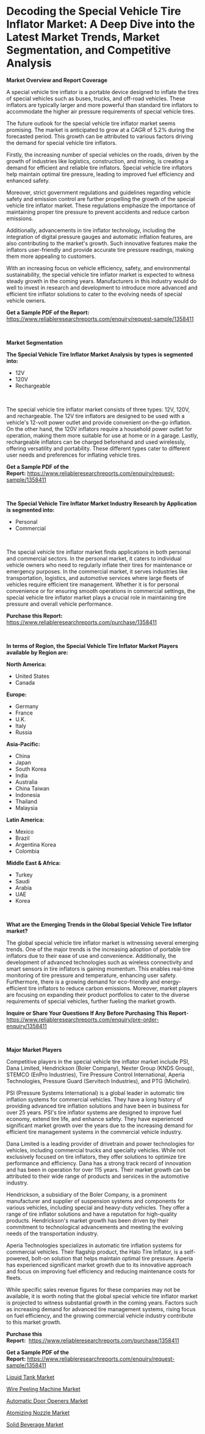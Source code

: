 <p><h1>Decoding the Special Vehicle Tire Inflator Market: A Deep Dive into the Latest Market Trends, Market Segmentation, and Competitive Analysis</h1></p><p><strong>Market Overview and Report Coverage</strong></p>
<p><p>A special vehicle tire inflator is a portable device designed to inflate the tires of special vehicles such as buses, trucks, and off-road vehicles. These inflators are typically larger and more powerful than standard tire inflators to accommodate the higher air pressure requirements of special vehicle tires.</p><p>The future outlook for the special vehicle tire inflator market seems promising. The market is anticipated to grow at a CAGR of 5.2% during the forecasted period. This growth can be attributed to various factors driving the demand for special vehicle tire inflators.</p><p>Firstly, the increasing number of special vehicles on the roads, driven by the growth of industries like logistics, construction, and mining, is creating a demand for efficient and reliable tire inflators. Special vehicle tire inflators help maintain optimal tire pressure, leading to improved fuel efficiency and enhanced safety.</p><p>Moreover, strict government regulations and guidelines regarding vehicle safety and emission control are further propelling the growth of the special vehicle tire inflator market. These regulations emphasize the importance of maintaining proper tire pressure to prevent accidents and reduce carbon emissions.</p><p>Additionally, advancements in tire inflator technology, including the integration of digital pressure gauges and automatic inflation features, are also contributing to the market's growth. Such innovative features make the inflators user-friendly and provide accurate tire pressure readings, making them more appealing to customers.</p><p>With an increasing focus on vehicle efficiency, safety, and environmental sustainability, the special vehicle tire inflator market is expected to witness steady growth in the coming years. Manufacturers in this industry would do well to invest in research and development to introduce more advanced and efficient tire inflator solutions to cater to the evolving needs of special vehicle owners.</p></p>
<p><strong>Get a Sample PDF of the Report:</strong> <a href="https://www.reliableresearchreports.com/enquiry/request-sample/1358411">https://www.reliableresearchreports.com/enquiry/request-sample/1358411</a></p>
<p>&nbsp;</p>
<p><strong>Market Segmentation</strong></p>
<p><strong>The Special Vehicle Tire Inflator Market Analysis by types is segmented into:</strong></p>
<p><ul><li>12V</li><li>120V</li><li>Rechargeable</li></ul></p>
<p>&nbsp;</p>
<p><p>The special vehicle tire inflator market consists of three types: 12V, 120V, and rechargeable. The 12V tire inflators are designed to be used with a vehicle's 12-volt power outlet and provide convenient on-the-go inflation. On the other hand, the 120V inflators require a household power outlet for operation, making them more suitable for use at home or in a garage. Lastly, rechargeable inflators can be charged beforehand and used wirelessly, offering versatility and portability. These different types cater to different user needs and preferences for inflating vehicle tires.</p></p>
<p><strong>Get a Sample PDF of the Report:</strong>&nbsp;<a href="https://www.reliableresearchreports.com/enquiry/request-sample/1358411">https://www.reliableresearchreports.com/enquiry/request-sample/1358411</a></p>
<p>&nbsp;</p>
<p><strong>The Special Vehicle Tire Inflator Market Industry Research by Application is segmented into:</strong></p>
<p><ul><li>Personal</li><li>Commercial</li></ul></p>
<p>&nbsp;</p>
<p><p>The special vehicle tire inflator market finds applications in both personal and commercial sectors. In the personal market, it caters to individual vehicle owners who need to regularly inflate their tires for maintenance or emergency purposes. In the commercial market, it serves industries like transportation, logistics, and automotive services where large fleets of vehicles require efficient tire management. Whether it is for personal convenience or for ensuring smooth operations in commercial settings, the special vehicle tire inflator market plays a crucial role in maintaining tire pressure and overall vehicle performance.</p></p>
<p><strong>Purchase this Report:</strong>&nbsp; <a href="https://www.reliableresearchreports.com/purchase/1358411">https://www.reliableresearchreports.com/purchase/1358411</a></p>
<p>&nbsp;</p>
<p><strong>In terms of Region, the Special Vehicle Tire Inflator Market Players available by Region are:</strong></p>
<p>
    <p> <strong> North America: </strong>
        <ul>
            <li>United States</li>
            <li>Canada</li>
        </ul>
        </p> 
    <p> <strong> Europe: </strong>
        <ul>
            <li>Germany</li>
            <li>France</li>
            <li>U.K.</li>
            <li>Italy</li>
            <li>Russia</li>
        </ul>
        </p> 
    <p> <strong> Asia-Pacific: </strong>
        <ul>
            <li>China</li>
            <li>Japan</li>
            <li>South Korea</li>
            <li>India</li>
            <li>Australia</li>
            <li>China Taiwan</li>
            <li>Indonesia</li>
            <li>Thailand</li>
            <li>Malaysia</li>
        </ul>
        </p> 
    <p> <strong> Latin America: </strong>
        <ul>
            <li>Mexico</li>
            <li>Brazil</li>
            <li>Argentina Korea</li>
            <li>Colombia</li>
        </ul>
        </p> 
    <p> <strong> Middle East & Africa: </strong>
        <ul>
            <li>Turkey</li>
            <li>Saudi</li>
            <li>Arabia</li>
            <li>UAE</li>
            <li>Korea</li>
        </ul>
    </p>
    </p>
<p>&nbsp;</p>
<p><strong>What are the Emerging Trends in the Global Special Vehicle Tire Inflator market?</strong></p>
<p><p>The global special vehicle tire inflator market is witnessing several emerging trends. One of the major trends is the increasing adoption of portable tire inflators due to their ease of use and convenience. Additionally, the development of advanced technologies such as wireless connectivity and smart sensors in tire inflators is gaining momentum. This enables real-time monitoring of tire pressure and temperature, enhancing user safety. Furthermore, there is a growing demand for eco-friendly and energy-efficient tire inflators to reduce carbon emissions. Moreover, market players are focusing on expanding their product portfolios to cater to the diverse requirements of special vehicles, further fueling the market growth.</p></p>
<p><strong>Inquire or Share Your Questions If Any Before Purchasing This Report</strong>- <a href="https://www.reliableresearchreports.com/enquiry/pre-order-enquiry/1358411">https://www.reliableresearchreports.com/enquiry/pre-order-enquiry/1358411</a></p>
<p>&nbsp;</p>
<p><strong>Major Market Players</strong></p>
<p><p>Competitive players in the special vehicle tire inflator market include PSI, Dana Limited, Hendrickson (Boler Company), Nexter Group (KNDS Group), STEMCO (EnPro Industries), Tire Pressure Control International, Aperia Technologies, Pressure Guard (Servitech Industries), and PTG (Michelin). </p><p>PSI (Pressure Systems International) is a global leader in automatic tire inflation systems for commercial vehicles. They have a long history of providing advanced tire inflation solutions and have been in business for over 25 years. PSI's tire inflator systems are designed to improve fuel economy, extend tire life, and enhance safety. They have experienced significant market growth over the years due to the increasing demand for efficient tire management systems in the commercial vehicle industry.</p><p>Dana Limited is a leading provider of drivetrain and power technologies for vehicles, including commercial trucks and specialty vehicles. While not exclusively focused on tire inflators, they offer solutions to optimize tire performance and efficiency. Dana has a strong track record of innovation and has been in operation for over 115 years. Their market growth can be attributed to their wide range of products and services in the automotive industry.</p><p>Hendrickson, a subsidiary of the Boler Company, is a prominent manufacturer and supplier of suspension systems and components for various vehicles, including special and heavy-duty vehicles. They offer a range of tire inflator solutions and have a reputation for high-quality products. Hendrickson's market growth has been driven by their commitment to technological advancements and meeting the evolving needs of the transportation industry.</p><p>Aperia Technologies specializes in automatic tire inflation systems for commercial vehicles. Their flagship product, the Halo Tire Inflator, is a self-powered, bolt-on solution that helps maintain optimal tire pressure. Aperia has experienced significant market growth due to its innovative approach and focus on improving fuel efficiency and reducing maintenance costs for fleets.</p><p>While specific sales revenue figures for these companies may not be available, it is worth noting that the global special vehicle tire inflator market is projected to witness substantial growth in the coming years. Factors such as increasing demand for advanced tire management systems, rising focus on fuel efficiency, and the growing commercial vehicle industry contribute to this market growth.</p></p>
<p><strong>Purchase this Report:</strong>&nbsp;&nbsp;<a href="https://www.reliableresearchreports.com/purchase/1358411">https://www.reliableresearchreports.com/purchase/1358411</a></p>
<p></p>
<p><strong>Get a Sample PDF of the Report:</strong>&nbsp;<a href="https://www.reliableresearchreports.com/enquiry/request-sample/1358411">https://www.reliableresearchreports.com/enquiry/request-sample/1358411</a></p>
<p><p><a href="https://www.linkedin.com/pulse/liquid-tank-market-insights-players-forecast-till-2030-ppdae/">Liquid Tank Market</a></p><p><a href="https://medium.com/@kevinbarnes75/wire-peeling-machine-market-size-and-market-trends-complete-industry-overview-2023-to-2030-a0afd4426a12">Wire Peeling Machine Market</a></p><p><a href="https://www.linkedin.com/pulse/automatic-door-openers-market-share-amp-new-trends-llvne/">Automatic Door Openers Market</a></p><p><a href="https://www.linkedin.com/pulse/atomizing-nozzle-market-research-report-provides-thorough-c12ge/">Atomizing Nozzle Market</a></p><p><a href="https://medium.com/@kimzemlak1955/solid-beverage-market-size-and-market-trends-complete-industry-overview-2023-to-2030-79eaa4e98466">Solid Beverage Market</a></p></p>